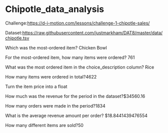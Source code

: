 # Chipotle_data_analysis
Challenge:https://d-i-motion.com/lessons/challenge-1-chipotle-sales/

Dataset:https://raw.githubusercontent.com/justmarkham/DAT8/master/data/chipotle.tsv

Which was the most-ordered item? Chicken Bowl

For the most-ordered item, how many items were ordered? 761

What was the most ordered item in the choice_description column? Rice

How many items were ordered in total?4622

Turn the item price into a float

How much was the revenue for the period in the dataset?$34560.16

How many orders were made in the period?1834

What is the average revenue amount per order? $18.8441439476554

How many different items are sold?50
